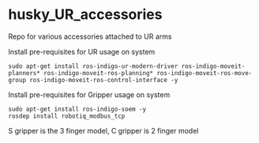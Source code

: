 # husky_UR_accessories
Repo for various accessories attached to UR arms

Install pre-requisites for UR usage on system
```
sudo apt-get install ros-indigo-ur-modern-driver ros-indigo-moveit-planners* ros-indigo-moveit-ros-planning* ros-indigo-moveit-ros-move-group ros-indigo-moveit-ros-control-interface -y
```

Install pre-requisites for Gripper usage on system
```
sudo apt-get install ros-indigo-soem -y
rosdep install robotiq_modbus_tcp
```
S gripper is the 3 finger model, C gripper is 2 finger model
